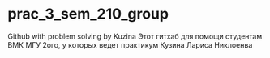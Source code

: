 # prac_3_sem_210_group
Github with problem solving by Kuzina
Этот гитхаб для помощи студентам ВМК МГУ 2ого, у которых ведет практикум Кузина Лариса Никлоенва
